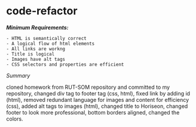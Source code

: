 # code-refactor
***Minimum Requirements:***

    - HTML is semantically correct
    - A logical flow of html elements
    - All links are workng
    - Title is logical
    - Images have alt tags
    - CSS selectors and properties are efficient

_Summary_

cloned homework from RUT-SOM repository and committed to my repository,
changed div tag to footer tag (css, html),
fixed link by adding id (html),
removed redundant language for images and content for efficiency (css),
added alt tags to images (html),
changed title to Horiseon,
changed footer to look more professional,
bottom borders aligned,
changed the colors.
